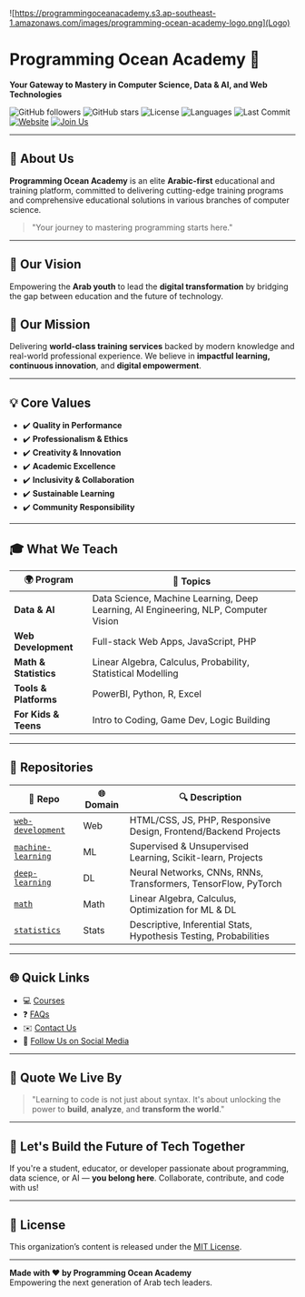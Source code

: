 ![https://programmingoceanacademy.s3.ap-southeast-1.amazonaws.com/images/programming-ocean-academy-logo.png](Logo)

#  Programming Ocean Academy 🌊
**Your Gateway to Mastery in Computer Science, Data & AI, and Web Technologies**

![GitHub followers](https://img.shields.io/github/followers/programming-ocean-academy?style=social)
![GitHub stars](https://img.shields.io/github/stars/programming-ocean-academy?style=social)
![License](https://img.shields.io/badge/license-MIT-blue.svg)
![Languages](https://img.shields.io/github/languages/count/programming-ocean-academy/web-development)
![Last Commit](https://img.shields.io/github/last-commit/programming-ocean-academy/machine-learning)
[![Website](https://img.shields.io/badge/visit-our%20website-blue)](https://your-website.com)
[![Join Us](https://img.shields.io/badge/join-us-brightgreen)](https://your-join-link.com)

---

## 🚀 About Us

**Programming Ocean Academy** is an elite **Arabic-first** educational and training platform, committed to delivering cutting-edge training programs and comprehensive educational solutions in various branches of computer science.

> "Your journey to mastering programming starts here."

---

## 🎯 Our Vision

Empowering the **Arab youth** to lead the **digital transformation** by bridging the gap between education and the future of technology.

## 🧭 Our Mission

Delivering **world-class training services** backed by modern knowledge and real-world professional experience. We believe in **impactful learning, continuous innovation**, and **digital empowerment**.

---

## 💡 Core Values
- ✔️ **Quality in Performance**
- ✔️ **Professionalism & Ethics**
- ✔️ **Creativity & Innovation**
- ✔️ **Academic Excellence**
- ✔️ **Inclusivity & Collaboration**
- ✔️ **Sustainable Learning**
- ✔️ **Community Responsibility**

---

## 🎓 What We Teach

| 🌍 Program | 💼 Topics |
|-----------|-----------|
| **Data & AI** | Data Science, Machine Learning, Deep Learning, AI Engineering, NLP, Computer Vision |
| **Web Development** | Full-stack Web Apps, JavaScript, PHP |
| **Math & Statistics** | Linear Algebra, Calculus, Probability, Statistical Modelling |
| **Tools & Platforms** | PowerBI, Python, R, Excel |
| **For Kids & Teens** | Intro to Coding, Game Dev, Logic Building |

---

## 📁 Repositories

| 📂 Repo | 🌐 Domain | 🔍 Description |
|--------|-----------|----------------|
| [`web-development`](https://github.com/programming-ocean-academy/web-development) | Web | HTML/CSS, JS, PHP, Responsive Design, Frontend/Backend Projects |
| [`machine-learning`](https://github.com/programming-ocean-academy/machine-learning) | ML | Supervised & Unsupervised Learning, Scikit-learn, Projects |
| [`deep-learning`](https://github.com/programming-ocean-academy/deep-learning) | DL | Neural Networks, CNNs, RNNs, Transformers, TensorFlow, PyTorch |
| [`math`](https://github.com/programming-ocean-academy/math) | Math | Linear Algebra, Calculus, Optimization for ML & DL |
| [`statistics`](https://github.com/programming-ocean-academy/statistics) | Stats | Descriptive, Inferential Stats, Hypothesis Testing, Probabilities |

---

## 🌐 Quick Links

- 💻 [Courses](https://your-website.com/courses)
- ❓ [FAQs](https://your-website.com/faqs)
- ✉️ [Contact Us](https://your-website.com/contact)
- 📣 [Follow Us on Social Media](https://your-website.com/social)

---

## 💬 Quote We Live By

> "Learning to code is not just about syntax. It's about unlocking the power to **build**, **analyze**, and **transform the world**."

---

## 🧠 Let's Build the Future of Tech Together

If you're a student, educator, or developer passionate about programming, data science, or AI — **you belong here**. Collaborate, contribute, and code with us!

---

## 🧭 License

This organization’s content is released under the [MIT License](LICENSE).

---

**Made with ❤️ by Programming Ocean Academy**  
Empowering the next generation of Arab tech leaders.
